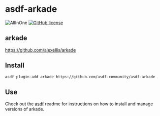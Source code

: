 # asdf-arkade

![AllInOne](https://github.com/asdf-community/asdf-arkade/workflows/AllInOne/badge.svg)
[![GitHub license](https://img.shields.io/github/license/asdf-community/asdf-arkade?style=plastic)](https://github.com/asdf-community/asdf-arkade/blob/master/LICENSE)

## arkade

<https://github.com/alexellis/arkade>

## Install

```bash
asdf plugin-add arkade https://github.com/asdf-community/asdf-arkade
```

## Use

Check out the [asdf](https://github.com/asdf-vm/asdf) readme for instructions on how to install and manage versions of arkade.
